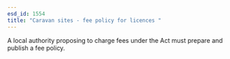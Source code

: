 ```yaml
---
esd_id: 1554
title: "Caravan sites - fee policy for licences "
---
```


A local authority proposing to charge fees under the Act must prepare and publish a fee policy. 

